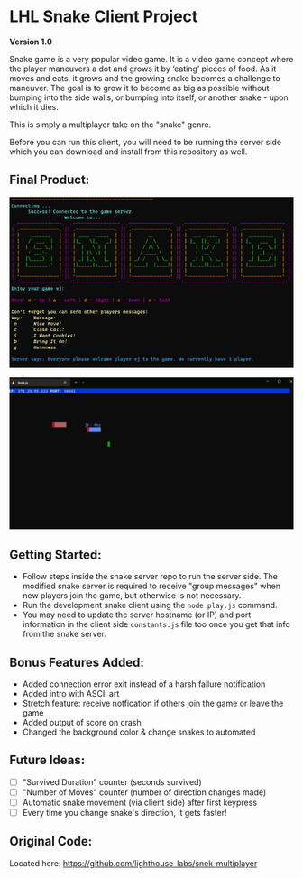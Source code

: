 # LHL Snake Client Project

**Version 1.0**

Snake game is a very popular video game. It is a video game concept where the player maneuvers a dot and grows it by ‘eating’ pieces of food. As it moves and eats, it grows and the growing snake becomes a challenge to maneuver. The goal is to grow it to become as big as possible without bumping into the side walls, or bumping into itself, or another snake - upon which it dies.

This is simply a multiplayer take on the "snake" genre.

Before you can run this client, you will need to be running the server side which you can download and install from this repository as well. 

## Final Product:

![Snake Client - main interface](./welcome.png)

![Snake Serve - Game Board](./play.png)

## Getting Started:

- Follow steps inside the snake server repo to run the server side.  The modified snake server is required to receive "group messages" when new players join the game, but otherwise is not necessary.
- Run the development snake client using the `node play.js` command.
- You may need to update the server hostname (or IP) and port information in the client side `constants.js` file too once you get that info from the snake server.

## Bonus Features Added:
- Added connection error exit instead of a harsh failure notification
- Added intro with ASCII art
- Stretch feature: receive notfication if others join the game or leave the game
- Added output of score on crash
- Changed the background color & change snakes to automated 

## Future Ideas:
- [ ] "Survived Duration" counter (seconds survived)
- [ ] "Number of Moves" counter (number of direction changes made)
- [ ] Automatic snake movement (via client side) after first keypress
- [ ] Every time you change snake's direction, it gets faster!

## Original Code:
Located here: https://github.com/lighthouse-labs/snek-multiplayer